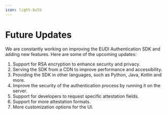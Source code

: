 ```yaml
---
icon: light-bulb
---
```


# Future Updates

We are constantly working on improving the EUDI Authentication SDK and adding new features. Here are some of the upcoming updates:

1. Support for RSA encryption to enhance security and privacy.
2. Serving the SDK from a CDN to improve performance and accessibility.
3. Providing the SDK in other languages, such as Python, Java, Kotlin and more.
4. Improve the security of the authentication process by running it on the server.
5. Support for developers to request specific attestation fields.
6. Support for more attestation formats.
7. More customization options for the UI.
